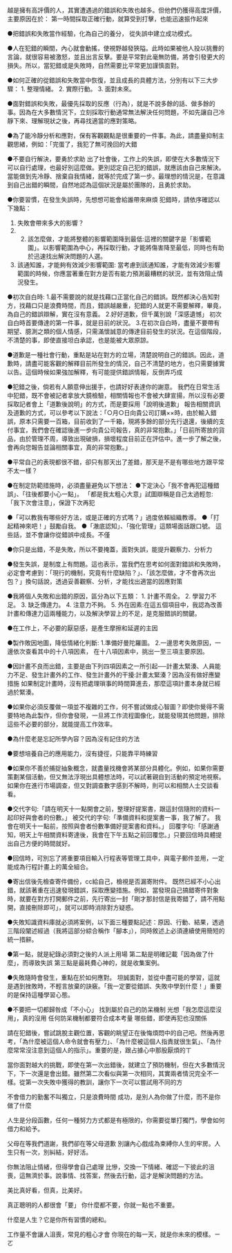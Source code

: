 越是擁有高評價的人，其實遭遇過的錯誤和失敗也越多。但他們仍獲得高度評價，主要原因在於： 第一時間採取正確行動，就算受到打擊，也能迅速振作起來

●把錯誤和失敗當作經驗，化為自己的養分， 從失誤中建立成功模式。

●人在犯錯的瞬間，內心就會動搖，使視野越發狹隘。此時如果被他人投以挑釁的言論，就很容易被激怒，並且出言反擊。要是平常對此毫無防備，將會引發更大的損失。所以，當犯錯或是失敗時，自然需要比平常更加謹慎面對。

 ●如何正確的從錯誤和失敗當中恢復，並且成長的具體方法，分別有以下三大步驟： 1. 整理情緒。 2. 實際行動。 3. 面對未來。

●面對錯誤和失敗，最優先採取的反應（行為），就是不說多餘的話、做多餘的事。因為在大多數情況下，立刻採取行動通常無法解決任何問題，不如先讓自己冷靜下來、理解現狀之後，再尋找適當的應對策略。

●為了能冷靜分析和應對，保有客觀觀點是很重要的一件事。為此，請盡量抑制主觀思緒，例如：「完蛋了，我犯了無可挽回的大錯

●不要自行解決，要勇於求助
出了社會後，工作上的失誤，即使在大多數情況下可以自行處理，也最好別這麼做。更別認定自己犯的錯誤，就應該由自己來解決。 當能做到先冷靜、捨棄自我情緒，就等於完成了第一步。最理想的情況是，在意識到自己出錯的瞬間，自然地認為這個狀況是屬於團隊的，且勇於求助。

●你要習慣，在發生失誤時，先想想可能會給誰帶來麻煩
犯錯時，請依序確認以下幾點：
1. 失敗會帶來多大的影響？ 
2. 2. 該怎麼做，才能將整體的影響範圍降到最低:這裡的關鍵字是「影響範圍」。以影響範圍為中心，再採取行動，才能將傷害降至最低，同時也有助於迅速找出解決問題的人選。
3.  該通知誰，才能夠有效減少影響範圍:
當考慮到該通知誰，才能有效減少影響範圍的時候，你應當著重在對方是否有能力預測最糟糕的狀況，並有效阻止情況發生。

●初次自白時:
1.最不需要說的就是找藉口正當化自己的錯誤。既然都決心告知對方，找藉口只是浪費時間，而且，錯誤越嚴重，犯錯的人就更不需要解釋，畢竟，為自己的錯誤辯解，實在沒有意義。
2.好好道歉，但千萬別說「深感遺憾」 初次自白時首要傳達的第一件事，就是目前的狀況。
3.在初次自白時，盡量不要帶有期望、臆測之類的個人情感，只需滿懷誠意的傳達目前發生的狀況。在這個階段，不清楚的事，即使直接坦白承認，也是能被大眾原諒。

●道歉是一種社會行動，重點是站在對方的立場，清楚說明自己的錯誤。因此，道歉時，請盡可能客觀的解釋目前所發生的情況，自己不清楚的地方，也只需要據實以告。這個時候如果強加解釋，有可能提供錯誤情報，反倒弄巧成

●犯錯之後，倘若有人願意伸出援手，也請好好表達你的謝意。
我們在日常生活中犯錯，既不會被記者拿放大鏡檢驗，相關情報也不會被大肆宣揚，所以沒有必要採取記者會上「道歉後說明」的方式，而是要採用「說明後道歉」
報告相關資訊及道歉的方式，可以參考以下說法：「○月○日向貴公司訂購××時，由於輸入錯誤，原本只需要一百箱，目前收到了一千箱，現將多餘的部分先行退還，後續的支付事宜，我們會在確認後進一步向貴公司報告，真的非常抱歉。」「日前所寄放的貨品，由於管理不周，導致出現破損，損壞程度目前正在評估中。進一步了解之後，會再向您報告並論相關事宜，真的非常抱歉。」

●平常自己的表現都很不錯，卻只有那天出了差錯，那天是不是有哪些地方跟平常不太一樣？

●在制定防範措施時，必須盡量避免以下想法： ●下定決心「我不會再犯這種錯誤」、「往後都要小心一點」。 「都是我太粗心大意」試圖辯稱是自己太過輕忽:「我下次會注意」，保證下次再犯

●「可以教我有哪些好方法，或是正確的方式嗎？」過度依賴組織教導。 ●「打起精神來吧！」鼓勵自我。 ●「澈底認知」、「強化管理」這類場面話跟口號。 這些話，並不會讓你從錯誤中成長。不僅

  ●你只是出錯，不是失敗，所以不要掩蓋，面對失誤，能提升觀察力、分析力

 ●發生失誤，是制度上有問題。這也表示，當我們在思考如何面對錯誤和失敗時，必定會考慮到：「現行的機制，究竟有什麼缺陷？」、「該怎麼做，才不會再次出包？」換句話說，透過妥善觀察、分析，才能找出適當的因應對策

 ●我將個人失敗和出錯的原因，區分為以下五類： 1. 計畫不周全。 2. 學習力不足。 3. 缺乏傳達力。 4. 注意力不夠。 5. 外在因素:在這五個項目中，我認為改善計畫和傳達力這兩種能力，以及解決學習上的不足，是克服錯誤的關鍵。

 ●在工作上，不必要的厭惡感，是產生摩擦和延遲的主因

 ●製作敗因地圖，降低情緒化判斷:
 1.準備好曼陀羅圖。
 2.一邊思考失敗原因，一邊依次查看其中的十八項因素， 在十八項因素中，挑出一至三項主要原因。

●因計畫不良而出錯，主要是由下列四項因素之一所引起──計畫太緊湊、人員能力不足、發生計畫外的工作、發生計畫外的干擾:計畫太緊湊？因為沒有做好應變措施
如果制定計畫時，沒有把處理瑣事的時間算進去，那麼這項計畫本身就已經過於緊湊。

●如果你必須反覆做一項並不複雜的工作，何不嘗試做成心智圖？即使你覺得不需要特地為此製作，但你會發現，一旦將工作流程圖像化，就能發現其他問題，排除這些不必要的部分，就能提高工作效率。

●為什麼老是忘記所學內容？因為沒有記住的方法

●要想培養自己的應用能力，沒有捷徑，只能靠平時練習

●如果你不善於捕捉抽象概念，就盡量找機會將某部分具體化。例如，如果你需要策劃某個活動，但又無法浮現出具體想法時，可以試著親自到活動的預定地視察。如果你在進行市場調查，但又對調查數字感到不解時，則可以和相關人士交談看看。

●交代字句:「請在明天十一點開會之前，整理好提案書，跟這封信隨附的資料一起印好與會者的份數。」
被交代的字句:「準備資料和提案書一事，我了解了。 我會在明天十一點前，按照與會者份數準備好提案書和資料。」
回覆字句:「感謝通知，明天上午相關資料寄達後，我會在下午五點之前回覆您。」只要回信時具體提出自己方便的時間就好。

●回信時，可別忘了將重要項目輸入行程表等管理工具中，與電子郵件並用，一定能成為行程計畫上的萬全組合。

●寄出信後先檢查寄件備份，cc給自己，檢視是否漏寄附件。
既然已經不小心出錯，就該著重在迅速發現錯誤，採取應變措施。例如，當發現自己搞錯寄件對象時，就要在對方打開郵件之前，先行寄出一封「剛才那封信是我寄錯了，請不用點開，直接刪除即可」，就可以即時消除對方疑惑。

●失敗知識資料庫就必須將案例，以下面三種要點記述：原因、行動、結果，透過三階段闡述經過（我將這部分綜合稱作「腳本」），同時敘述上必須連續使用簡短的統一措辭。

●第一點，就是紀錄必須對之後的人派上用場
第二點是明確記載「因為做了什麼」，而導致失誤
第三點是最耗費心神的，就是收集案例。

●失敗隨時會發生，重點在於如何應對。
坦誠面對，並從中盡可能的學習，這就是遇到挫敗時，不輕言放棄的訣竅。「我一定要從錯誤、失敗中學到什麼！」重要的是保持這種學習心態。

●不要把一切都歸咎成「不小心」
找到屬於自己的防呆機制
光想「我怎麼這麼沒用」，真的沒用
任何防呆機制都要符合成本考量
哪些錯，即使再犯也沒關係

請在犯錯後，嘗試跳脫主觀位置，客觀的眺望正在後悔煩悶中的自己吧。然後再思考，「為什麼被這個人命令就會有壓力」、「為什麼被這個人指責就很生氣」、「為什麼常常沒注意到這個人的指示」。重要的是，跟占據心中那股厭煩的ㄒ

當你面對越大的挑戰，即使在第一次出錯後，就建立了預防機制，但在大多數情況下，下一次還是會出錯。雖然第二次看似與第一次相同，其實兩者情況完全不一樣。從第一次失敗中獲得的教訓，讓你下一次可以嘗試用不同的方

不會借力的勤奮不叫獨立，只是浪費時間 成功，是別人為你做了什麼，而不是你做了什麼

人生是分段函數，任何一種努力方式都是有極限的，你需要從單打獨鬥，學會如何借力和給予。

父母在等我們道謝，我們卻在等父母道歉 別讓內心戲成為束縛你人生的牢房。人生只有一次，別糾結，好好活。

你無法阻止情緒，但得學會自己處理 比慘，交換一下情緒、確認一下彼此的沮喪，這無濟於事。說事情、找答案，然後去行動，這才是解決問題的方法。

美比真好看，但真，比美好。

真正聰明的人都很會「要」 你什麼都不要，你就一點也不重要。

什麼是人生？它是你所有習慣的總和。

工作量不會讓人沮喪，常見的粗心才會 你現在的每一天，就是你未來的模樣。ㄧㄛ















